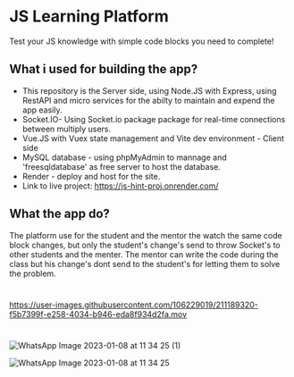 # JS Learning Platform

Test your JS knowledge with simple code blocks you need to complete!

## What i used for building the app?

- This repository is the Server side, using Node.JS with Express, using RestAPI and micro services for the abilty to maintain and expend the app easily. 
- Socket.IO- Using Socket.io package package for real-time connections between multiply users.
- Vue.JS with Vuex state management and Vite dev environment - Client side
- MySQL database - using phpMyAdmin to mannage and 'freesqldatabase' as free server to host the database.
- Render - deploy and host for the site. 
- Link to live project:  https://js-hint-proj.onrender.com/


## What the app do?

The platform use for the student and the mentor the watch the same code block changes,
but only the student's change's send to throw Socket's to other students and the menter. 
The mentor can write the code during the class but his change's dont send to the student's for letting them to solve the problem. 

#
https://user-images.githubusercontent.com/106229019/211189320-f5b7399f-e258-4034-b946-eda8f934d2fa.mov
#
![WhatsApp Image 2023-01-08 at 11 34 25 (1)](https://user-images.githubusercontent.com/106229019/211189347-b5c83783-1d4b-4bc5-a996-bd29ecf3b442.jpeg)

![WhatsApp Image 2023-01-08 at 11 34 25](https://user-images.githubusercontent.com/106229019/211189349-7875da49-3091-410b-8774-655596d8abca.jpeg)
